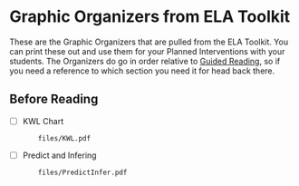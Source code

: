 # Graphic Organizers from ELA Toolkit

These are the Graphic Organizers that are pulled from the ELA Toolkit. You can print these out and use them for your Planned Interventions with your students. The Organizers do go in order relative to [Guided Reading](guidedreading.md), so if you need a reference to which section you need it for head back there.

<!-- tabs:start -->

## Before Reading

 - [ ] KWL Chart
 ```pdf
 		files/KWL.pdf
 ```

 - [ ] Predict and Infering
 ```pdf
 		files/PredictInfer.pdf
 ```

 <!-- tabs:end -->